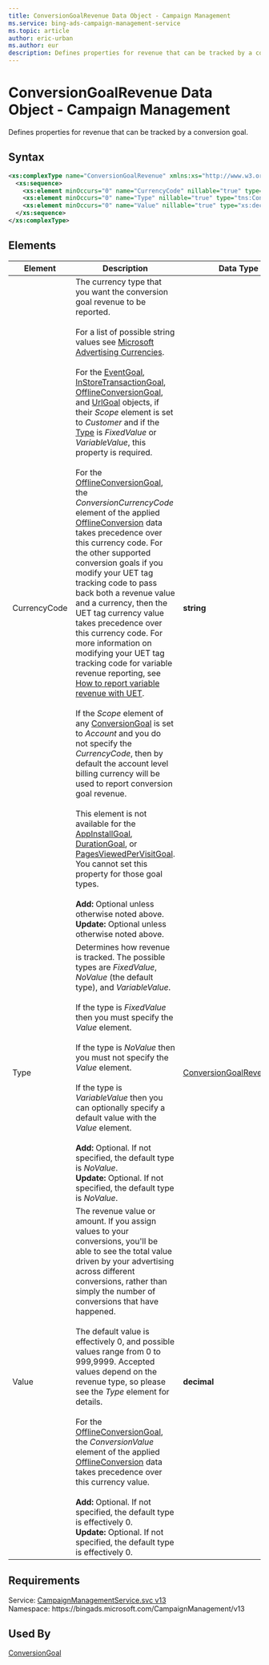 ```yaml
---
title: ConversionGoalRevenue Data Object - Campaign Management
ms.service: bing-ads-campaign-management-service
ms.topic: article
author: eric-urban
ms.author: eur
description: Defines properties for revenue that can be tracked by a conversion goal.
---
```

# ConversionGoalRevenue Data Object - Campaign Management
Defines properties for revenue that can be tracked by a conversion goal.

## Syntax
```xml
<xs:complexType name="ConversionGoalRevenue" xmlns:xs="http://www.w3.org/2001/XMLSchema">
  <xs:sequence>
    <xs:element minOccurs="0" name="CurrencyCode" nillable="true" type="xs:string" />
    <xs:element minOccurs="0" name="Type" nillable="true" type="tns:ConversionGoalRevenueType" />
    <xs:element minOccurs="0" name="Value" nillable="true" type="xs:decimal" />
  </xs:sequence>
</xs:complexType>
```

## <a name="elements"></a>Elements

|Element|Description|Data Type|
|-----------|---------------|-------------|
|<a name="currencycode"></a>CurrencyCode|The currency type that you want the conversion goal revenue to be reported.<br/><br/>For a list of possible string values see [Microsoft Advertising Currencies](../guides/currencies.md).<br/><br/>For the [EventGoal](eventgoal.md), [InStoreTransactionGoal](instoretransactiongoal.md), [OfflineConversionGoal](offlineconversiongoal.md), and [UrlGoal](urlgoal.md) objects, if their *Scope* element is set to *Customer* and if the [Type](#type) is *FixedValue* or *VariableValue*, this property is required.<br/><br/>For the [OfflineConversionGoal](offlineconversiongoal.md), the *ConversionCurrencyCode* element of the applied [OfflineConversion](offlineconversion.md) data takes precedence over this currency code. For the other supported conversion goals if you modify your UET tag tracking code to pass back both a revenue value and a currency, then the UET tag currency value takes precedence over this currency code. For more information on modifying your UET tag tracking code for variable revenue reporting, see [How to report variable revenue with UET](https://help.ads.microsoft.com/#apex/3/en/56687/2).<br/><br/>If the *Scope* element of any [ConversionGoal](conversiongoal.md) is set to *Account* and you do not specify the *CurrencyCode*, then by default the account level billing currency will be used to report conversion goal revenue.<br/><br/>This element is not available for the [AppInstallGoal](appinstallgoal.md), [DurationGoal](durationgoal.md), or [PagesViewedPerVisitGoal](pagesviewedpervisitgoal.md). You cannot set this property for those goal types.<br/><br/>**Add:** Optional unless otherwise noted above.<br/>**Update:**  Optional unless otherwise noted above.|**string**|
|<a name="type"></a>Type|Determines how revenue is tracked. The possible types are *FixedValue*, *NoValue* (the default type), and *VariableValue*. <br/><br/>If the type is *FixedValue* then you must specify the *Value* element.<br/><br/>If the type is *NoValue* then you must not specify the *Value* element.<br/><br/>If the type is *VariableValue* then you can optionally specify a default value with the *Value* element.<br/><br/>**Add:** Optional. If not specified, the default type is *NoValue*.<br/>**Update:**  Optional. If not specified, the default type is *NoValue*.|[ConversionGoalRevenueType](conversiongoalrevenuetype.md)|
|<a name="value"></a>Value|The revenue value or amount.  If you assign values to your conversions, you'll be able to see the total value driven by your advertising across different conversions, rather than simply the number of conversions that have happened.<br/><br/>The default value is effectively 0, and possible values range from 0 to 999,9999. Accepted values depend on the revenue type, so please see the *Type* element for details.<br/><br/>For the [OfflineConversionGoal](offlineconversiongoal.md), the *ConversionValue* element of the applied [OfflineConversion](offlineconversion.md) data takes precedence over this currency value.<br/><br/>**Add:** Optional. If not specified, the default type is effectively 0.<br/>**Update:**  Optional. If not specified, the default type is effectively 0.|**decimal**|

## Requirements
Service: [CampaignManagementService.svc v13](https://campaign.api.bingads.microsoft.com/Api/Advertiser/CampaignManagement/v13/CampaignManagementService.svc)  
Namespace: https\://bingads.microsoft.com/CampaignManagement/v13  

## Used By
[ConversionGoal](conversiongoal.md)  
